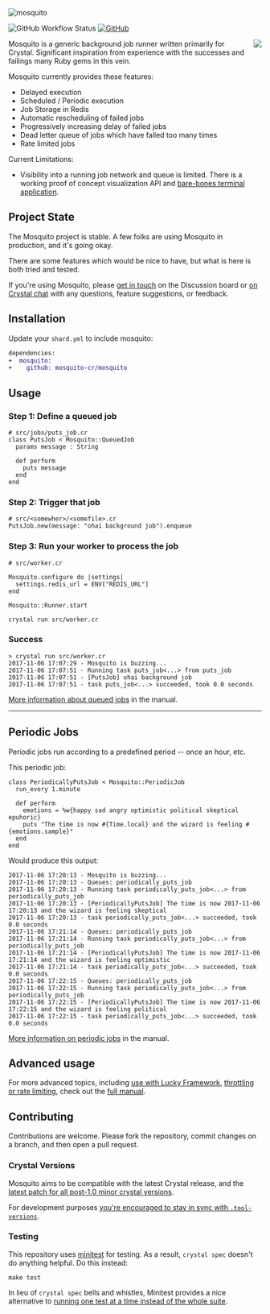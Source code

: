 <img src="logo/logotype_horizontal.svg" alt="mosquito">

![GitHub Workflow Status](https://img.shields.io/github/workflow/status/mosquito-cr/mosquito/Test%20and%20Demo?style=for-the-badge)
[![GitHub](https://img.shields.io/github/license/mosquito-cr/mosquito.svg?style=for-the-badge)](https://tldrlegal.com/license/mit-license)

<img src="https://mosquito-cr.github.io/images/amber-mosquito-small.png" align="right">

Mosquito is a generic background job runner written primarily for Crystal. Significant inspiration from experience with the successes and failings many Ruby gems in this vein.

Mosquito currently provides these features:
- Delayed execution
- Scheduled / Periodic execution
- Job Storage in Redis
- Automatic rescheduling of failed jobs
- Progressively increasing delay of failed jobs
- Dead letter queue of jobs which have failed too many times
- Rate limited jobs

Current Limitations:
- Visibility into a running job network and queue is limited. There is a working proof of concept visualization API and [bare-bones terminal application](https://github.com/mosquito-cr/tui-visualizer).

## Project State

The Mosquito project is stable. A few folks are using Mosquito in production, and it's going okay.

There are some features which would be nice to have, but what is here is both tried and tested.

If you're using Mosquito, please [get in touch](https://github.com/mosquito-cr/mosquito/discussions) on the Discussion board or [on Crystal chat](https://crystal-lang.org/community/) with any questions, feature suggestions, or feedback.

## Installation

Update your `shard.yml` to include mosquito:

```diff
dependencies:
+  mosquito:
+    github: mosquito-cr/mosquito
```

## Usage

### Step 1: Define a queued job

```crystal
# src/jobs/puts_job.cr
class PutsJob < Mosquito::QueuedJob
  params message : String

  def perform
    puts message
  end
end
```

### Step 2: Trigger that job

```crystal
# src/<somewher>/<somefile>.cr
PutsJob.new(message: "ohai background job").enqueue
```

### Step 3: Run your worker to process the job

```crystal
# src/worker.cr

Mosquito.configure do |settings|
  settings.redis_url = ENV["REDIS_URL"]
end

Mosquito::Runner.start
```

```text
crystal run src/worker.cr
```

### Success

```
> crystal run src/worker.cr
2017-11-06 17:07:29 - Mosquito is buzzing...
2017-11-06 17:07:51 - Running task puts_job<...> from puts_job
2017-11-06 17:07:51 - [PutsJob] ohai background job
2017-11-06 17:07:51 - task puts_job<...> succeeded, took 0.0 seconds
```

[More information about queued jobs](https://mosquito-cr.github.io/manual/index.html#queued-jobs) in the manual.

------

## Periodic Jobs

Periodic jobs run according to a predefined period -- once an hour, etc.

This periodic job:
```crystal
class PeriodicallyPutsJob < Mosquito::PeriodicJob
  run_every 1.minute

  def perform
    emotions = %w{happy sad angry optimistic political skeptical epuhoric}
    puts "The time is now #{Time.local} and the wizard is feeling #{emotions.sample}"
  end
end
```

Would produce this output:
```crystal
2017-11-06 17:20:13 - Mosquito is buzzing...
2017-11-06 17:20:13 - Queues: periodically_puts_job
2017-11-06 17:20:13 - Running task periodically_puts_job<...> from periodically_puts_job
2017-11-06 17:20:13 - [PeriodicallyPutsJob] The time is now 2017-11-06 17:20:13 and the wizard is feeling skeptical
2017-11-06 17:20:13 - task periodically_puts_job<...> succeeded, took 0.0 seconds
2017-11-06 17:21:14 - Queues: periodically_puts_job
2017-11-06 17:21:14 - Running task periodically_puts_job<...> from periodically_puts_job
2017-11-06 17:21:14 - [PeriodicallyPutsJob] The time is now 2017-11-06 17:21:14 and the wizard is feeling optimistic
2017-11-06 17:21:14 - task periodically_puts_job<...> succeeded, took 0.0 seconds
2017-11-06 17:22:15 - Queues: periodically_puts_job
2017-11-06 17:22:15 - Running task periodically_puts_job<...> from periodically_puts_job
2017-11-06 17:22:15 - [PeriodicallyPutsJob] The time is now 2017-11-06 17:22:15 and the wizard is feeling political
2017-11-06 17:22:15 - task periodically_puts_job<...> succeeded, took 0.0 seconds
```

[More information on periodic jobs](https://mosquito-cr.github.io/manual/index.html#periodic-jobs) in the manual.

## Advanced usage

For more advanced topics, including [use with Lucky Framework](https://mosquito-cr.github.io/manual/lucky_framework.html), [throttling or rate limiting](https://mosquito-cr.github.io/manual/rate_limiting.html), check out the [full manual](https://mosquito-cr.github.io/manual).

## Contributing

Contributions are welcome. Please fork the repository, commit changes on a branch, and then open a pull request.

### Crystal Versions

Mosquito aims to be compatible with the latest Crystal release, and the [latest patch for all post-1.0 minor crystal versions](https://github.com/mosquito-cr/mosquito/blob/master/.github/workflows/ci.yml#L17).

For development purposes [you're encouraged to stay in sync with `.tool-versions`](https://github.com/mosquito-cr/mosquito/blob/master/.tool-versions).

### Testing

This repository uses [minitest](https://github.com/ysbaddaden/minitest.cr) for testing. As a result, `crystal spec` doesn't do anything helpful. Do this instead:

```
make test
```

In lieu of `crystal spec` bells and whistles, Minitest provides a nice alternative to [running one test at a time instead of the whole suite](https://github.com/ysbaddaden/minitest.cr/pull/31).
